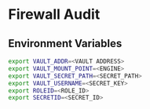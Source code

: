 # Firewall Audit

## Environment Variables
```bash
export VAULT_ADDR=<VAULT ADDRESS>
export VAULT_MOUNT_POINT=<ENGINE>
export VAULT_SECRET_PATH=<SECRET_PATH>
export VAULT_USERNAME=<SECRET_KEY>
export ROLEID=<ROLE_ID>
export SECRETID=<SECRET_ID>
```